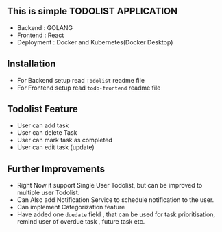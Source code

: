 ## This is simple TODOLIST APPLICATION

- Backend : GOLANG
- Frontend : React 
- Deployment : Docker and Kubernetes(Docker Desktop)


## Installation

- For Backend setup read `Todolist` readme file
- For Frontend setup read `todo-frontend` readme file

## Todolist Feature
- User can add task
- User can delete Task
- User can mark task as completed
- User can edit task (update)

## Further Improvements
- Right Now it support Single User Todolist, but can be improved to multiple user Todolist.
- Can Also add Notification Service to schedule notification to the user.
- Can implement Categorization feature
- Have added one `duedate` field , that can be used for task prioritisation, remind user of overdue task , future task etc.
